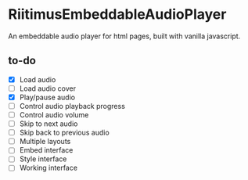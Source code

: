 # RiitimusEmbeddableAudioPlayer
An embeddable audio player for html pages, built with vanilla javascript.

## to-do
 - [x] Load audio
 - [ ] Load audio cover
 - [x] Play/pause audio
 - [ ] Control audio playback progress
 - [ ] Control audio volume
 - [ ] Skip to next audio
 - [ ] Skip back to previous audio
 - [ ] Multiple layouts
 - [ ] Embed interface
 - [ ] Style interface
 - [ ] Working interface
